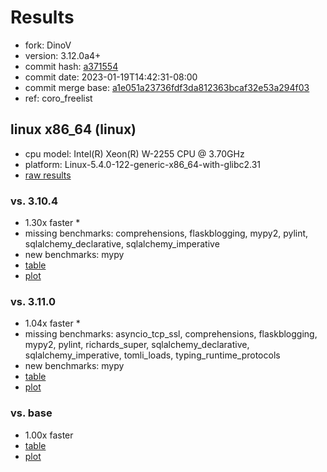 # Results

- fork: DinoV
- version: 3.12.0a4+
- commit hash: [a371554](https://github.com/DinoV/cpython/commit/a371554)
- commit date: 2023-01-19T14:42:31-08:00
- commit merge base: [a1e051a23736fdf3da812363bcaf32e53a294f03](https://github.com/DinoV/cpython/commit/a1e051a23736fdf3da812363bcaf32e53a294f03)
- ref: coro_freelist

## linux x86_64 (linux)

- cpu model: Intel(R) Xeon(R) W-2255 CPU @ 3.70GHz
- platform: Linux-5.4.0-122-generic-x86_64-with-glibc2.31
- [raw results](bm-20230119-linux-x86_64-DinoV-coro_freelist-3.12.0a4%2B-a371554.json)

### vs. 3.10.4

- 1.30x faster \*
- missing benchmarks: comprehensions, flaskblogging, mypy2, pylint, sqlalchemy_declarative, sqlalchemy_imperative
- new benchmarks: mypy
- [table](bm-20230119-linux-x86_64-DinoV-coro_freelist-3.12.0a4%2B-a371554-vs-3.10.4.md)
- [plot](bm-20230119-linux-x86_64-DinoV-coro_freelist-3.12.0a4%2B-a371554-vs-3.10.4.png)

### vs. 3.11.0

- 1.04x faster \*
- missing benchmarks: asyncio_tcp_ssl, comprehensions, flaskblogging, mypy2, pylint, richards_super, sqlalchemy_declarative, sqlalchemy_imperative, tomli_loads, typing_runtime_protocols
- new benchmarks: mypy
- [table](bm-20230119-linux-x86_64-DinoV-coro_freelist-3.12.0a4%2B-a371554-vs-3.11.0.md)
- [plot](bm-20230119-linux-x86_64-DinoV-coro_freelist-3.12.0a4%2B-a371554-vs-3.11.0.png)

### vs. base

- 1.00x faster
- [table](bm-20230119-linux-x86_64-DinoV-coro_freelist-3.12.0a4%2B-a371554-vs-base.md)
- [plot](bm-20230119-linux-x86_64-DinoV-coro_freelist-3.12.0a4%2B-a371554-vs-base.png)

